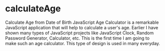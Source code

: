 # calculateAge
Calculate Age from Date of Birth
JavaScript Age Calculator is a remarkable JavaScript application that will help to calculate a user's age.
Earlier I have shown many types of JavaScript projects like JavaScript Clock, Random Password Generator, 
Calculator, etc. This is the first time I am going to make such an age calculator. This type of design is used in many everyday.
